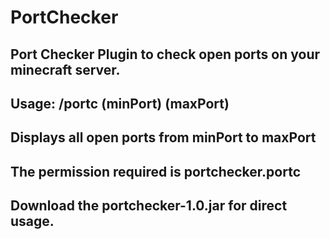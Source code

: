 # PortChecker
## Port Checker Plugin to check open ports on your minecraft server.
## Usage: /portc (minPort) (maxPort)
## Displays all open ports from minPort to maxPort
## The permission required is portchecker.portc 
## Download the portchecker-1.0.jar for direct usage.
    

